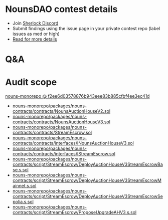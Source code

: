 
# NounsDAO  contest details

- Join [Sherlock Discord](https://discord.gg/MABEWyASkp)
- Submit findings using the issue page in your private contest repo (label issues as med or high)
- [Read for more details](https://docs.sherlock.xyz/audits/watsons)

# Q&A

# Audit scope


[nouns-monorepo @ f2ee6d03578876b943eee83b885cfbf4ee3ec41d](https://github.com/nounsDAO/nouns-monorepo/tree/f2ee6d03578876b943eee83b885cfbf4ee3ec41d)
- [nouns-monorepo/packages/nouns-contracts/contracts/NounsAuctionHouseV2.sol](nouns-monorepo/packages/nouns-contracts/contracts/NounsAuctionHouseV2.sol)
- [nouns-monorepo/packages/nouns-contracts/contracts/NounsAuctionHouseV3.sol](nouns-monorepo/packages/nouns-contracts/contracts/NounsAuctionHouseV3.sol)
- [nouns-monorepo/packages/nouns-contracts/contracts/StreamEscrow.sol](nouns-monorepo/packages/nouns-contracts/contracts/StreamEscrow.sol)
- [nouns-monorepo/packages/nouns-contracts/contracts/interfaces/INounsAuctionHouseV3.sol](nouns-monorepo/packages/nouns-contracts/contracts/interfaces/INounsAuctionHouseV3.sol)
- [nouns-monorepo/packages/nouns-contracts/contracts/interfaces/IStreamEscrow.sol](nouns-monorepo/packages/nouns-contracts/contracts/interfaces/IStreamEscrow.sol)
- [nouns-monorepo/packages/nouns-contracts/script/StreamEscrow/DeployAuctionHouseV3StreamEscrowBase.s.sol](nouns-monorepo/packages/nouns-contracts/script/StreamEscrow/DeployAuctionHouseV3StreamEscrowBase.s.sol)
- [nouns-monorepo/packages/nouns-contracts/script/StreamEscrow/DeployAuctionHouseV3StreamEscrowMainnet.s.sol](nouns-monorepo/packages/nouns-contracts/script/StreamEscrow/DeployAuctionHouseV3StreamEscrowMainnet.s.sol)
- [nouns-monorepo/packages/nouns-contracts/script/StreamEscrow/DeployAuctionHouseV3StreamEscrowSepolia.s.sol](nouns-monorepo/packages/nouns-contracts/script/StreamEscrow/DeployAuctionHouseV3StreamEscrowSepolia.s.sol)
- [nouns-monorepo/packages/nouns-contracts/script/StreamEscrow/ProposeUpgradeAHV3.s.sol](nouns-monorepo/packages/nouns-contracts/script/StreamEscrow/ProposeUpgradeAHV3.s.sol)

